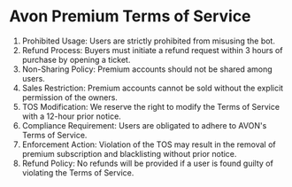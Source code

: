 # Avon Premium Terms of Service


1. Prohibited Usage: Users are strictly prohibited from misusing the bot.
3. Refund Process: Buyers must initiate a refund request within 3 hours of purchase by opening a ticket.
4. Non-Sharing Policy: Premium accounts should not be shared among users.
5. Sales Restriction: Premium accounts cannot be sold without the explicit permission of the owners.
6. TOS Modification: We reserve the right to modify the Terms of Service with a 12-hour prior notice.
7. Compliance Requirement: Users are obligated to adhere to AVON's Terms of Service.
8. Enforcement Action: Violation of the TOS may result in the removal of premium subscription and blacklisting without prior notice.
9. Refund Policy: No refunds will be provided if a user is found guilty of violating the Terms of Service.
